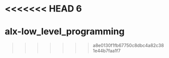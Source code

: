 <<<<<<< HEAD
6
=======
# alx-low_level_programming
>>>>>>> a8e0130f1fb67750c8dbc4a82c381e44b7faa1f7
